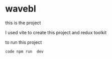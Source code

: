 # wavebl

 this is the project

I used vite to create this project and redux toolkit

to run this project 

`code
 npm run  dev 
`

